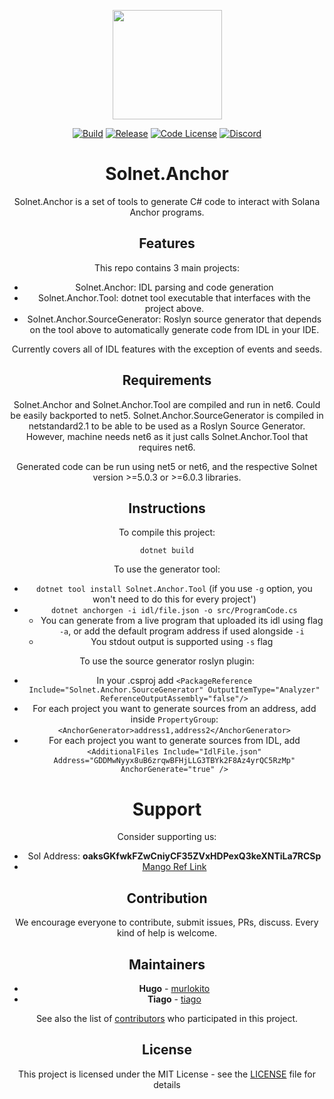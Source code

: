 <p align="center">
    <img src="https://raw.githubusercontent.com/bmresearch/Solnet.Anchor/master/assets/icon.png" margin="auto" height="175"/>
</p>

<p align="center">
    <a href="https://github.com/bmresearch/Solnet.Anchor/actions/workflows/dotnet.yml">
        <img src="https://github.com/bmresearch/Solnet.Anchor/actions/workflows/dotnet.yml/badge.svg"
            alt="Build" ></a>
    <a href="https://github.com/bmresearch/Solnet.Anchor/actions/workflows/publish.yml">
       <img src="https://github.com/bmresearch/Solnet.Anchor/actions/workflows/publish.yml/badge.svg" 
            alt="Release"></a>
    <a href="">
        <img src="https://img.shields.io/github/license/bmresearch/Solnet?style=flat-square"
            alt="Code License"></a>
    <a href="https://discord.gg/cReXaBReZt">
       <img alt="Discord" src="https://img.shields.io/discord/849407317761064961?style=flat-square"
            alt="Join the discussion!"></a>
</p>

<div style="text-align:center">

<p>

# Solnet.Anchor

Solnet.Anchor is a set of tools to generate C# code to interact with Solana Anchor programs.

## Features

This repo contains 3 main projects:
- Solnet.Anchor: IDL parsing and code generation
- Solnet.Anchor.Tool: dotnet tool executable that interfaces with the project above.
- Solnet.Anchor.SourceGenerator: Roslyn source generator that depends on the tool above to automatically generate code from IDL in your IDE.

Currently covers all of IDL features with the exception of events and seeds.

## Requirements

Solnet.Anchor and Solnet.Anchor.Tool are compiled and run in net6. Could be easily backported to net5.
Solnet.Anchor.SourceGenerator is compiled in netstandard2.1 to be able to be used as a Roslyn Source Generator. However, machine needs net6 as it just calls Solnet.Anchor.Tool that requires net6.

Generated code can be run using net5 or net6, and the respective Solnet version >=5.0.3 or >=6.0.3 libraries.

## Instructions

To compile this project:

`dotnet build`

To use the generator tool:

- `dotnet tool install Solnet.Anchor.Tool` (if you use `-g` option, you won't need to do this for every project')
- `dotnet anchorgen -i idl/file.json -o src/ProgramCode.cs`  
   - You can generate from a live program that uploaded its idl using flag `-a`, or add the default program address if used alongside `-i`
   - You stdout output is supported using `-s` flag

To use the source generator roslyn plugin:

- In your .csproj add `<PackageReference Include="Solnet.Anchor.SourceGenerator" OutputItemType="Analyzer" ReferenceOutputAssembly="false"/>`
- For each project you want to generate sources from an address, add inside `PropertyGroup`: `<AnchorGenerator>address1,address2</AnchorGenerator>`
- For each project you want to generate sources from IDL, add `<AdditionalFiles Include="IdlFile.json" Address="GDDMwNyyx8uB6zrqwBFHjLLG3TBYk2F8Az4yrQC5RzMp" AnchorGenerate="true" />`


# Support

Consider supporting us:

* Sol Address: **oaksGKfwkFZwCniyCF35ZVxHDPexQ3keXNTiLa7RCSp**
* [Mango Ref Link](https://trade.mango.markets/?ref=MangoSharp)

## Contribution

We encourage everyone to contribute, submit issues, PRs, discuss. Every kind of help is welcome.

## Maintainers

* **Hugo** - [murlokito](https://github.com/murlokito)
* **Tiago** - [tiago](https://github.com/tiago18c)

See also the list of [contributors](https://github.com/bmresearch/Solnet.Anchor/contributors) who participated in this project.

## License

This project is licensed under the MIT License - see the [LICENSE](https://github.com/bmresearch/Solnet.Anchor/blob/master/LICENSE) file for details